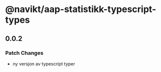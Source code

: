 # @navikt/aap-statistikk-typescript-types

## 0.0.2

### Patch Changes

- ny versjon av typescript typer
